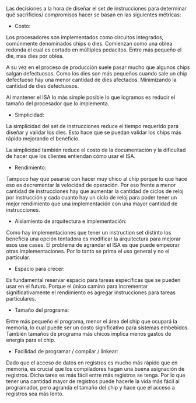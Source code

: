 Las decisiones a la hora de diseñar el set de instrucciones para determinar qué sacrificios/ compromisos hacer se basan en las siguientes métricas:

- Costo:

Los procesadores son implementados como circuitos integrados, comúnmente denominados chips o dies. Comienzan como una oblea redonda el cual es cortado en múltiples pedacitos. Entre más pequeño el die, mas dies por oblea. 

A su vez en el proceso de producción suele pasar mucho que algunos chips salgan defectuosos. Como los dies son más pequeños cuando sale un chip defectuoso hay una menor cantidad de dies afectados. Minimizando la cantidad de dies defectuosos. 

Al mantener el ISA lo más simple posible lo que logramos es reducir el tamaño del procesador que lo implementa. 

- Simplicidad:

La simplicidad del set de instrucciones reduce el tiempo requerido para diseñar y validar los dies. Esto hace que se puedan validar los chips más rápido mejorando el beneficio. 

La simplicidad también reduce el costo de la documentación y la dificultad de hacer que los clientes entiendan cómo usar el ISA.

- Rendimiento:

Tampoco hay que pasarse con hacer muy chico al chip porque lo que hace eso es decrementar la velocidad de operación. Por eso frente a menor cantidad de instrucciones hay que aumentar la cantidad de ciclos de reloj por instrucción y cada cuanto hay un ciclo de reloj para poder tener un mejor rendimiento que una implementación con una mayor cantidad de instrucciones. 

- Aislamiento de arquitectura e implementación:

Como hay implementaciones que tener un instruction set distinto los beneficia una opción tentadora es modificar la arquitectura para mejorar esos use cases. El problema de agrandar el ISA es que puede empeorar otras implementaciones. Por lo tanto se prima el uso general y no el particular. 

- Espacio para crecer:

Es fundamental reservar espacio para tareas específicas que se pueden usar en el futuro. Porque el único camino para incrementar significativamente el rendimiento es agregar instrucciones para tareas particulares. 

- Tamaño del programa:

Entre más pequeño el programa, menor el área del chip que ocupará la memoria, lo cual puede ser un costo significativo para sistemas embebidos. También tamaños de programa más chicos implica menos gastos de energía para el chip. 

- Facilidad de programar / compilar / linkear:

Dado que el acceso de datos en registros es mucho más rápido que en memoria, es crucial que los compiladores hagan una buena asignación de registros. Dicha tarea es más fácil entre más registros se tenga. Por lo que tener una cantidad mayor de registros puede hacerle la vida más fácil al programador, pero agranda el tamaño del chip y hace que el acceso a registros sea más lento. 



